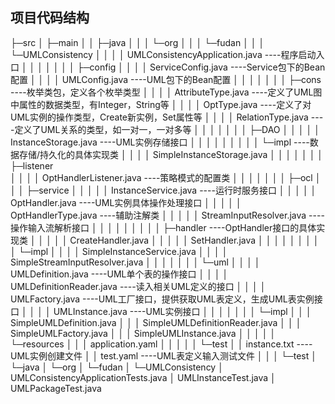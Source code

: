 ## 项目代码结构

├─src
│  ├─main
│  │  ├─java
│  │  │  └─org
│  │  │      └─fudan
│  │  │          └─UMLConsistency
│  │  │              │  UMLConsistencyApplication.java	----程序启动入口
│  │  │              │
│  │  │              ├─config
│  │  │              │      ServiceConfig.java		----Service包下的Bean配置
│  │  │              │      UMLConfig.java			----UML包下的Bean配置
│  │  │              │
│  │  │              ├─cons		----枚举类包，定义各个枚举类型
│  │  │              │      AttributeType.java		----定义了UML图中属性的数据类型，有Integer，String等
│  │  │              │      OptType.java				 ----定义了对UML实例的操作类型，Create新实例，Set属性等
│  │  │              │      RelationType.java		 ----定义了UML关系的类型，如一对一，一对多等
│  │  │              │
│  │  │              ├─DAO
│  │  │              │  │  InstanceStorage.java	----UML实例存储接口
│  │  │              │  │
│  │  │              │  └─impl		----数据存储/持久化的具体实现类
│  │  │              │          SimpleInstanceStorage.java
│  │  │              │
│  │  │              ├─listener		
│  │  │              │      OptHandlerListener.java		----策略模式的配置类
│  │  │              │
│  │  │              ├─ocl
│  │  │              ├─service
│  │  │              │  │  InstanceService.java				----运行时服务接口
│  │  │              │  │  OptHandler.java					   ----UML实例具体操作处理接口
│  │  │              │  │  OptHandlerType.java			  ----辅助注解类
│  │  │              │  │  StreamInputResolver.java	  ----操作输入流解析接口
│  │  │              │  │
│  │  │              │  ├─handler		----OptHandler接口的具体实现类
│  │  │              │  │      CreateHandler.java
│  │  │              │  │      SetHandler.java
│  │  │              │  │
│  │  │              │  └─impl
│  │  │              │          SimpleInstanceService.java
│  │  │              │          SimpleStreamInputResolver.java
│  │  │              │
│  │  │              └─uml
│  │  │                  │  UMLDefinition.java					----UML单个表的操作接口
│  │  │                  │  UMLDefinitionReader.java	   ----读入相关UML定义的接口
│  │  │                  │  UMLFactory.java						----UML工厂接口，提供获取UML表定义，生成UML表实例接口
│  │  │                  │  UMLInstance.java					  ----UML实例接口
│  │  │                  │
│  │  │                  └─impl
│  │  │                          SimpleUMLDefinition.java
│  │  │                          SimpleUMLDefinitionReader.java
│  │  │                          SimpleUMLFactory.java
│  │  │                          SimpleUMLInstance.java
│  │  │
│  │  └─resources
│  │      │  application.yaml
│  │      │
│  │      └─test
│  │              instance.txt		   ----UML实例创建文件
│  │              test.yaml				----UML表定义输入测试文件
│  │
│  └─test
│      └─java
│          └─org
│              └─fudan
│                  └─UMLConsistency
│                          UMLConsistencyApplicationTests.java
│                          UMLInstanceTest.java
│                          UMLPackageTest.java
